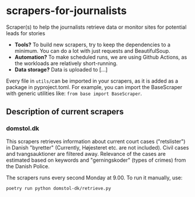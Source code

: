 # scrapers-for-journalists
Scraper(s) to help the journalists retrieve data or monitor sites for potential leads for stories

 - **Tools?** To build new scrapers, try to keep the dependencies to a minimum. You can do a lot with just requests and BeautifulSoup.
 - **Automation?** To make scheduled runs, we are using Github Actions, as the workloads are relatively short-running.
 - **Data storage?** Data is uploaded to [...]

Every file in `utils/`can be imported in your scrapers, as it is added as a package in pyproject.toml. For example, you can import the BaseScraper with generic utilities like: `from base import BaseScraper`.

## Description of current scrapers

### domstol.dk

This scrapers retrieves information about current court cases ("retslister") in Danish "byretter" (Currently, Højesteret etc. are not included). Civil cases and tvangsauktioner are filtered away. Relevance of the cases are estimated based on keywords and "gerningskoder" (types of crimes) from the Danish Police.

The scrapers runs every second Monday at 9.00. To run it manually, use:
```
poetry run python domstol-dk/retrieve.py
```
